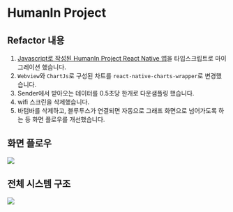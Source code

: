 # HumanIn Project

## Refactor 내용

1. [Javascript로 작성된 HumanIn Project React Native 앱](https://github.com/i-soft-lab/humamin-react-native.git)을
   타입스크립트로 마이그레이션 했습니다.
2. `Webview`와 `ChartJs`로 구성된 차트를 `react-native-charts-wrapper`로 변경했습니다.
3. Sender에서 받아오는 데이터를 0.5초당 한개로 다운샘플링 했습니다.
4. wifi 스크린을 삭제했습니다.
5. 바텀바를 삭제하고, 블루투스가 연결되면 자동으로 그래프 화면으로 넘어가도록 하는 등 화면 플로우를 개선했습니다.

## 화면 플로우

![](https://github.com/i-soft-lab/humanin-refactor/assets/57657868/ac97056e-d832-4c9c-81a1-d2767f4c73db)

## 전체 시스템 구조

![](https://github.com/i-soft-lab/humanin-refactor/assets/57657868/003dd440-f426-465e-bf53-f1141c820211)
